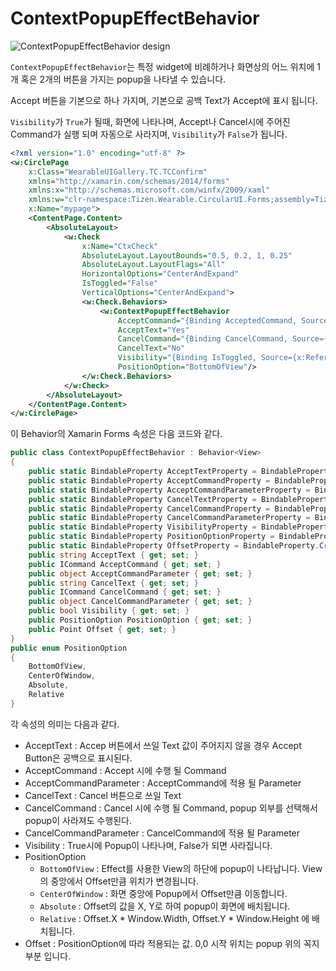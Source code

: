 # ContextPopupEffectBehavior

![ContextPopupEffectBehavior design](data/ctxpopup.png)

`ContextPopupEffectBehavior`는 특정 widget에 비례하거나 화면상의 어느 위치에 1개 혹은 2개의 버튼을 가지는 popup을 나타낼 수 있습니다.

Accept 버튼을 기본으로 하나 가지며, 기본으로 공백 Text가 Accept에 표시 됩니다.

`Visibility`가 `True`가 될때, 화면에 나타나며,
Accept나 Cancel시에 주어진 Command가 실행 되며 자동으로 사라지며, `Visibility`가 `False`가 됩니다.

```xml
<?xml version="1.0" encoding="utf-8" ?>
<w:CirclePage
    x:Class="WearableUIGallery.TC.TCConfirm"
    xmlns="http://xamarin.com/schemas/2014/forms"
    xmlns:x="http://schemas.microsoft.com/winfx/2009/xaml"
    xmlns:w="clr-namespace:Tizen.Wearable.CircularUI.Forms;assembly=Tizen.Wearable.CircularUI.Forms"
    x:Name="mypage">
    <ContentPage.Content>
        <AbsoluteLayout>
            <w:Check
                x:Name="CtxCheck"
                AbsoluteLayout.LayoutBounds="0.5, 0.2, 1, 0.25"
                AbsoluteLayout.LayoutFlags="All"
                HorizontalOptions="CenterAndExpand"
                IsToggled="False"
                VerticalOptions="CenterAndExpand">
                <w:Check.Behaviors>
                    <w:ContextPopupEffectBehavior
                        AcceptCommand="{Binding AcceptedCommand, Source={x:Reference mypage}}"
                        AcceptText="Yes"
                        CancelCommand="{Binding CancelCommand, Source={x:Reference mypage}}"
                        CancelText="No"
                        Visibility="{Binding IsToggled, Source={x:Reference CtxCheck}, Mode=TwoWay}"
                        PositionOption="BottomOfView"/>
                </w:Check.Behaviors>
            </w:Check>
        </AbsoluteLayout>
    </ContentPage.Content>
</w:CirclePage>
```

이 Behavior의 Xamarin Forms 속성은 다음 코드와 같다.

```cs
public class ContextPopupEffectBehavior : Behavior<View>
{
    public static BindableProperty AcceptTextProperty = BindableProperty.Create(nameof(AcceptText), typeof(string), typeof(ContextPopupEffectBehavior), null);
    public static BindableProperty AcceptCommandProperty = BindableProperty.Create(nameof(AcceptCommand), typeof(ICommand), typeof(ContextPopupEffectBehavior), null);
    public static BindableProperty AcceptCommandParameterProperty = BindableProperty.Create(nameof(AcceptCommandParameter), typeof(object), typeof(ContextPopupEffectBehavior), null);
    public static BindableProperty CancelTextProperty = BindableProperty.Create(nameof(CancelText), typeof(string), typeof(ContextPopupEffectBehavior), null);
    public static BindableProperty CancelCommandProperty = BindableProperty.Create(nameof(CancelCommand), typeof(ICommand), typeof(ContextPopupEffectBehavior), null);
    public static BindableProperty CancelCommandParameterProperty = BindableProperty.Create(nameof(CancelCommandParameter), typeof(object), typeof(ContextPopupEffectBehavior), null);
    public static BindableProperty VisibilityProperty = BindableProperty.Create(nameof(Visibility), typeof(bool), typeof(ContextPopupEffectBehavior), false);
    public static BindableProperty PositionOptionProperty = BindableProperty.Create(nameof(PositionOption), typeof(PositionOption), typeof(ContextPopupEffectBehavior), PositionOption.BottomOfView);
    public static BindableProperty OffsetProperty = BindableProperty.Create(nameof(Offset), typeof(Point), typeof(ContextPopupEffectBehavior), default(Point));
    public string AcceptText { get; set; }
    public ICommand AcceptCommand { get; set; }
    public object AcceptCommandParameter { get; set; }
    public string CancelText { get; set; }
    public ICommand CancelCommand { get; set; }
    public object CancelCommandParameter { get; set; }
    public bool Visibility { get; set; }
    public PositionOption PositionOption { get; set; }
    public Point Offset { get; set; }
}
public enum PositionOption
{
    BottomOfView,
    CenterOfWindow,
    Absolute,
    Relative
}
```

각 속성의 의미는 다음과 같다.

* AcceptText : Accep 버튼에서 쓰일 Text 값이 주어지지 않을 경우 Accept Button은 공백으로 표시된다.
* AcceptCommand : Accept 시에 수행 될 Command
* AcceptCommandParameter : AcceptCommand에 적용 될 Parameter
* CancelText : Cancel 버튼으로 쓰일 Text
* CancelCommand : Cancel 시에 수행 될 Command, popup 외부를 선택해서 popup이 사라져도 수행된다.
* CancelCommandParameter : CancelCommand에 적용 될 Parameter
* Visibility : True시에 Popup이 나타나며, False가 되면 사라집니다.
* PositionOption 
  * `BottomOfView` : Effect를 사용한 View의 하단에 popup이 나타납니다. View의 중앙에서 Offset만큼 위치가 변경됩니다.
  * `CenterOfWindow` : 화면 중앙에 Popup에서 Offset만큼 이동합니다.
  * `Absolute` : Offset의 값을 X, Y로 하여 popup이 화면에 배치됩니다.
  * `Relative` : Offset.X * Window.Width, Offset.Y * Window.Height 에 배치됩니다.
* Offset : PositionOption에 따라 적용되는 값. 0,0 시작 위치는 popup 위의 꼭지 부분 입니다.